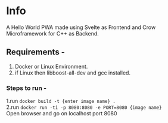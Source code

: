 # Info

A Hello World PWA made using Svelte as Frontend
and Crow Microframework for C++ as Backend.<br>

## Requirements -

1. Docker or Linux Environment.<br/>
2. if Linux then libboost-all-dev and gcc installed.

### Steps to run -

1.run `docker build -t {enter image name} . `<br />
2.run `docker run -ti -p 8080:8080 -e PORT=8080 {image name} `<br />
Open browser and go on localhost port 8080
